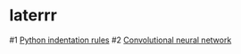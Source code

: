 # laterrr
#1 [Python indentation rules](https://peps.python.org/pep-0008/)
#2 [Convolutional neural network](https://en.wikipedia.org/wiki/Convolutional_neural_network)
